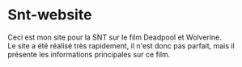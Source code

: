 # Snt-website
Ceci est mon site pour la SNT sur le film Deadpool et Wolverine.  
Le site a été réalisé très rapidement, il n'est donc pas parfait, mais il présente les informations principales sur ce film.